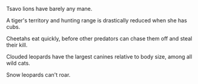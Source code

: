 Tsavo lions have barely any mane.

A tiger's territory and hunting range is drastically reduced when she has cubs.

Cheetahs eat quickly, before other predators can chase them off and steal their kill.

Clouded leopards have the largest canines relative to body size, among all wild cats.

Snow leopards can't roar.

<!--
**jackton-jam/jackton-jam** is a ✨ _special_ ✨ repository because its `README.md` (this file) appears on your GitHub profile.

Here are some ideas to get you started:

- 🔭 I’m currently working on ...
- 🌱 I’m currently learning ...
- 👯 I’m looking to collaborate on ...
- 🤔 I’m looking for help with ...
- 💬 Ask me about ...
- 📫 How to reach me: ...
- 😄 Pronouns: ...
- ⚡ Fun fact: ...
-->
